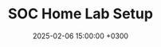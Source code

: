 ---
title: SOC Home Lab Setup
date: 2025-02-06 15:00:00 +0300
category: []
tags: (wazuh, thehive)
---